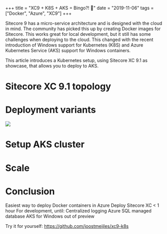 +++
title = "XC9 + K8S + AKS = Bingo?! 🌟"
date = "2019-11-06"
tags = ["Docker", "Azure", "XC9"]
+++

Sitecore 9 has a micro-service architecture and is designed with the cloud in mind. The community has picked this up by creating Docker images for Sitecore. This works great for local development, but it still has some challenges when deploying to the cloud. This changed with the recent introduction of Windows support for Kubernetes (K8S) and Azure Kubernetes Service (AKS) support for Windows containers. 

<!--more-->
This article introduces a Kubernetes setup, using Sitecore XC 9.1 as showcase, that allows you to deploy to AKS.

# Sitecore XC 9.1 topology

# Deployment variants

![](/docker_deployment_variants.png)

# Setup AKS cluster

# Scale

# Conclusion
Easiest way to deploy Docker containers in Azure
Deploy Sitecore XC < 1 hour
For development, until:
Centralized logging
Azure SQL managed database
AKS for Windows out of preview

Try it for yourself: https://github.com/joostmeijles/xc9-k8s
